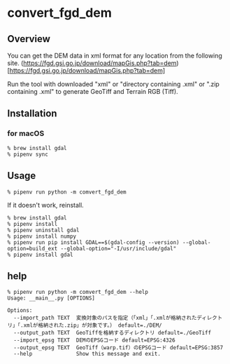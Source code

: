 # convert_fgd_dem

## Overview

You can get the DEM data in xml format for any location from the following site.
(https://fgd.gsi.go.jp/download/mapGis.php?tab=dem)[https://fgd.gsi.go.jp/download/mapGis.php?tab=dem]

Run the tool with downloaded "xml" or "directory containing .xml" or ".zip containing .xml" to generate GeoTiff and Terrain RGB (Tiff).

## Installation

### for macOS

```shell
% brew install gdal
% pipenv sync
```

## Usage

```shell
% pipenv run python -m comvert_fgd_dem
```

If it doesn't work, reinstall.

```shell
% brew install gdal
% pipenv install
% pipenv uninstall gdal
% pipenv install numpy
% pipenv run pip install GDAL==$(gdal-config --version) --global-option=build_ext --global-option="-I/usr/include/gdal"
% pipenv install gdal
```

## help

```shell
% pipenv run python -m comvert_fgd_dem --help
Usage: __main__.py [OPTIONS]

Options:
  --import_path TEXT  変換対象のパスを指定（「xml」「.xmlが格納されたディレクトリ」「.xmlが格納された.zip」が対象です。） default=./DEM/
  --output_path TEXT  GeoTiffを格納するディレクトリ default=./GeoTiff
  --import_epsg TEXT  DEMのEPSGコード default=EPSG:4326
  --output_epsg TEXT  GeoTiff（warp.tif）のEPSGコード default=EPSG:3857
  --help              Show this message and exit.
```